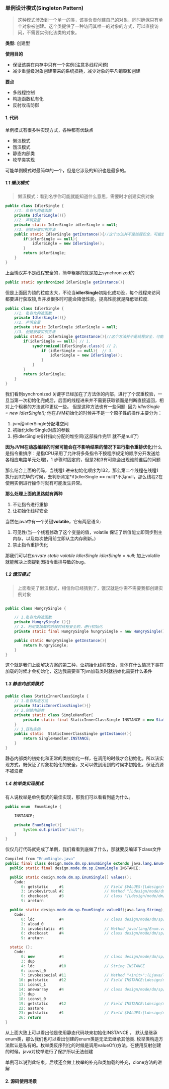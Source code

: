 ### 单例设计模式(Singleton Pattern)
> 这种模式涉及到一个单一的类，该类负责创建自己的对象，同时确保只有单个对象被创建。这个类提供了一种访问其唯一的对象的方式，可以直接访问，不需要实例化该类的对象。

**类型:** 创建型

**使用目的**
+ 保证该类在内存中只有一个实例(注意多线程问题)
+ 减少重量级对象创建带来的系统损耗，减少对象的平凡销毁和创建

**要点**
+ 多线程控制
+ 构造函数私有化
+ 反射攻击防御

#### 1. 代码

单例模式有很多种实现方式，各种都有优缺点

- 懒汉模式
- 饿汉模式
- 静态内部类
- 枚举类实现

可能单例模式时最简单的一个，但是它涉及的知识也是最多的。


##### 1.1 懒汉模式 
> 懒汉模式：看到名字你可能就能知道什么意思，需要时才创建实例对象

``````java
public class IdlerSingle {
    //1. 私有化构造函数
    private IdlerSingle(){}
    //2. 声明变量
    private static IdlerSingle idlerSingle = null;
    //3. 创建获取实例方法
    public static IdlerSingle getInstance(){//这个方法并不是线程安全，可能创建多个对象
        if(idlerSingle == null){
            idlerSingle = new IdlerSingle();
        }
        return idlerSingle;
    }
}

``````

上面懒汉并不是线程安全的，简单粗暴的就是加上synchronized的

`````java
public static synchronized IdlerSingle getInstance(){
`````

但是上面因为锁的粒度太大，不论当**idlerSingle**初始化成功没，每个线程来访问都要进行获取锁,当并发很多时可能会降低性能，提高性能就是降低锁粒度.


``````java
public class IdlerSingle {
    //1. 私有化构造函数
    private IdlerSingle(){}
    //2. 声明变量
    private static IdlerSingle idlerSingle = null;
    //3. 创建获取实例方法
    public static  IdlerSingle getInstance(){//这个方法并不是线程安全，可能创建多个对象
        if(idlerSingle == null){ // 1.
            synchronized(IdlerSingle.class){ // 2.
                if (idlerSingle == null){  // 3.
                    idlerSingle = new IdlerSingle();
                }
            }
        }
        return idlerSingle;
    }
}
``````

我们看到synchronized 关键字已经加在了方法体的内部，进行了个双重校验，一旦当第一次初始化完成后，后面的线程进来并不需要获取锁而是判断直接返回，相对上个粗暴的方法这种更优一些。
但是这种方法也有一些问题:
因为 *idlerSingle = new IdlerSingle();* 他在JVM初始化的时候并不是一个原子性的操作主要分为：
1. jvm给idlerSingle分配堆空间
2. 初始化idlerSingle对应的参数
3. 把idlerSingle指针指向分配的堆空间(这部操作完毕 就不是null了)

**因为JVM在动态编译的时候可能会在不影响结果的情况下进行指令重排优化**(什么是指令重排序：是指CPU采用了允许将多条指令不按程序规定的顺序分开发送给各相应电路单元处理)，1 步骤时固定的，但是2和3有可能会出现谁前谁后的问题

那么结合上面的代码，当线程1 进来初始化顺序为132，那么第二个线程在线程1 执行到3完毕的时候，去判断肯定*if(idlerSingle == null)*不为null，那么线程2在使用实例进行操作时就有可能发生异常。

**那么处理上面的思路就有两种**
1. 不让指令进行重排
2. 让初始化线程安全


当然在java中有一个关键**volatile**，它有两层语义:
1. 可见性(当一个线程修改了这个变量的值，volatile 保证了新值能立即同步到主内存，以及每次使用前立即从主内存刷新。)
2. 禁止指令重排优化

那我们可以在*private static volatile IdlerSingle idlerSingle = null;* 加上volatile就能解决上面提到因指令重排导致的bug。


##### 1.2 饿汉模式
> 上面看完了懒汉模式，相信你已经猜到了，饿汉就是你需不需要我都创建实例对象

``````java

public class HungrySingle {

    // 1.私有化构造函数
    private HungrySingle (){}
    // 2. 利用类加载的时候时线程安全的，进行初始化
    private static final HungrySingle hungrySingle = new HungrySingle();

    public static HungrySingle getInstance(){
        return hungrySingle;
    }
}

``````

这个就是我们上面解决方案的第二种，让初始化线程安全，具体在什么情况下类在加载的时候才会初始化，这边我需要查下jvn加载类时就初始化需要什么条件

##### 1.3 静态内部类模式

```java
public class StaticInnerClassSingle {
    // 1.私有构造方法
    private StaticInnerClassSingle(){}
    // 2.创建内部类
    private static class SingleHandler{
        private static final StaticInnerClassSingle INSTANCE = new StaticInnerClassSingle();
    }
    // 3.获取实例
    public static  StaticInnerClassSingle getInstance(){
        return SingleHandler.INSTANCE;
    }
}

```
静态内部类的初始化和正常的类初始化一样，在调用的时候才会初始化。所以该实现方式，既保证了对象初始化的安全，又可以做到用到的时候才初始化，保证资源不被浪费

##### 1.4 枚举类实现模式

有人说枚举是单例模式的最佳实现，那我们可以看看到底为什么。

``````java
public enum  EnumSingle {

    INSTANCE;

    private EnumSingle(){
        System.out.println("init");
    }
}

``````

仅仅几行代码就完成了单例，我们看看到底做了什么，那就要反编译下class文件

``````java
Compiled from "EnumSingle.java"
public final class design.mode.dm.sp.EnumSingle extends java.lang.Enum<design.mode.dm.sp.EnumSingle> {
  public static final design.mode.dm.sp.EnumSingle INSTANCE;

  public static design.mode.dm.sp.EnumSingle[] values();
    Code:
       0: getstatic     #1                  // Field $VALUES:[Ldesign/mode/dm/sp/EnumSingle;
       3: invokevirtual #2                  // Method "[Ldesign/mode/dm/sp/EnumSingle;".clone:()Ljava/lang/Object;
       6: checkcast     #3                  // class "[Ldesign/mode/dm/sp/EnumSingle;"
       9: areturn

  public static design.mode.dm.sp.EnumSingle valueOf(java.lang.String);
    Code:
       0: ldc           #4                  // class design/mode/dm/sp/EnumSingle
       2: aload_0
       3: invokestatic  #5                  // Method java/lang/Enum.valueOf:(Ljava/lang/Class;Ljava/lang/String;)Ljava/lang/Enum;
       6: checkcast     #4                  // class design/mode/dm/sp/EnumSingle
       9: areturn

  static {};
    Code:
       0: new           #4                  // class design/mode/dm/sp/EnumSingle
       3: dup
       4: ldc           #10                 // String INSTANCE
       6: iconst_0
       7: invokespecial #11                 // Method "<init>":(Ljava/lang/String;I)V
      10: putstatic     #12                 // Field INSTANCE:Ldesign/mode/dm/sp/EnumSingle;
      13: iconst_1
      14: anewarray     #4                  // class design/mode/dm/sp/EnumSingle
      17: dup
      18: iconst_0
      19: getstatic     #12                 // Field INSTANCE:Ldesign/mode/dm/sp/EnumSingle;
      22: aastore
      23: putstatic     #1                  // Field $VALUES:[Ldesign/mode/dm/sp/EnumSingle;
      26: return
}

``````

从上面大致上可以看出他是使用静态代码块来初始化INSTANCE ， 默认是继承enum类，那么我们也可以看出创建的enum类是无法去继承其他类.
枚举类构造方法默认是私有的。枚举类反序列化的时候是调用valueOf()方法。在使用反射创建的时候，java对枚举进行了保护所以无法创建

单例可以说到此结束，后续还会做上枚举的补充和类加载的补充，clone方法的讲解


#### 2. 源码使用场景























































